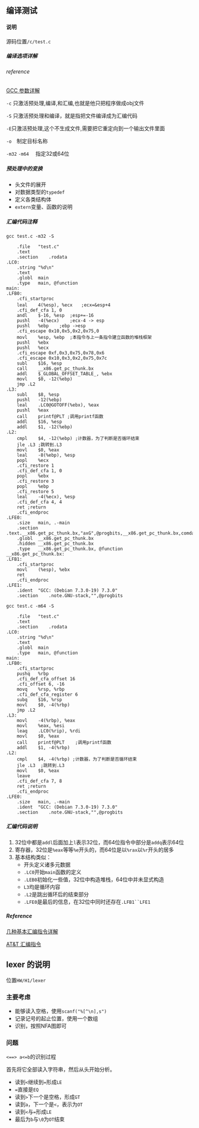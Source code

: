 ## 编译测试

#### 说明

源码位置`/c/test.c`

##### 编译选项详解

###### reference

[GCC 参数详解](http://www.cppblog.com/SEMAN/archive/2005/11/30/1440.html)

`-c` 只激活预处理,编译,和汇编,也就是他只把程序做成obj文件 

`-S` 只激活预处理和编译，就是指把文件编译成为汇编代码

`-E`只激活预处理,这个不生成文件,需要把它重定向到一个输出文件里面

`-o`　制定目标名称

`-m32` `-m64` 　指定32或64位

##### 预处理中的变换

- 头文件的展开
- 对数据类型的`typedef`
- 定义各类结构体
- `extern`变量、函数的说明

##### 汇编代码注释

`gcc test.c -m32 -S`

```assembly
	.file	"test.c"
	.text
	.section	.rodata
.LC0:
	.string	"%d\n"
	.text
	.globl	main 
	.type	main, @function
main:
.LFB0:
	.cfi_startproc 
	leal	4(%esp), %ecx　　;ecx=&esp+4
	.cfi_def_cfa 1, 0
	andl	$-16, %esp	;esp+=-16
	pushl	-4(%ecx)	;ecx-4 -> esp
	pushl	%ebp	;ebp ->esp
	.cfi_escape 0x10,0x5,0x2,0x75,0
	movl	%esp, %ebp 	;本指令与上一条指令建立函数的堆栈框架
	pushl	%ebx
	pushl	%ecx
	.cfi_escape 0xf,0x3,0x75,0x78,0x6
	.cfi_escape 0x10,0x3,0x2,0x75,0x7c
	subl	$16, %esp
	call	__x86.get_pc_thunk.bx
	addl	$_GLOBAL_OFFSET_TABLE_, %ebx
	movl	$0, -12(%ebp)
	jmp	.L2
.L3:
	subl	$8, %esp
	pushl	-12(%ebp)
	leal	.LC0@GOTOFF(%ebx), %eax
	pushl	%eax
	call	printf@PLT ;调用printf函数
	addl	$16, %esp
	addl	$1, -12(%ebp)
.L2:
	cmpl	$4, -12(%ebp) ;计数器，为了判断是否循环结束
	jle	.L3 ;跳转到.L3
	movl	$0, %eax
	leal	-8(%ebp), %esp
	popl	%ecx
	.cfi_restore 1
	.cfi_def_cfa 1, 0
	popl	%ebx
	.cfi_restore 3
	popl	%ebp
	.cfi_restore 5
	leal	-4(%ecx), %esp
	.cfi_def_cfa 4, 4
	ret ;return
	.cfi_endproc
.LFE0:
	.size	main, .-main
	.section	.text.__x86.get_pc_thunk.bx,"axG",@progbits,__x86.get_pc_thunk.bx,comdat
	.globl	__x86.get_pc_thunk.bx
	.hidden	__x86.get_pc_thunk.bx
	.type	__x86.get_pc_thunk.bx, @function
__x86.get_pc_thunk.bx:
.LFB1:
	.cfi_startproc
	movl	(%esp), %ebx
	ret
	.cfi_endproc
.LFE1:
	.ident	"GCC: (Debian 7.3.0-19) 7.3.0"
	.section	.note.GNU-stack,"",@progbits
```

`gcc test.c -m64 -S`

```assembly
	.file	"test.c"
	.text
	.section	.rodata
.LC0:
	.string	"%d\n"
	.text
	.globl	main
	.type	main, @function
main:
.LFB0:
	.cfi_startproc
	pushq	%rbp
	.cfi_def_cfa_offset 16
	.cfi_offset 6, -16
	movq	%rsp, %rbp
	.cfi_def_cfa_register 6
	subq	$16, %rsp
	movl	$0, -4(%rbp)
	jmp	.L2
.L3:
	movl	-4(%rbp), %eax
	movl	%eax, %esi
	leaq	.LC0(%rip), %rdi
	movl	$0, %eax
	call	printf@PLT    ;调用printf函数
	addl	$1, -4(%rbp)
.L2:
	cmpl	$4, -4(%rbp) ;计数器，为了判断是否循环结束
	jle	.L3	 ;跳转到.L3
	movl	$0, %eax
	leave
	.cfi_def_cfa 7, 8
	ret ;return
	.cfi_endproc
.LFE0:
	.size	main, .-main
	.ident	"GCC: (Debian 7.3.0-19) 7.3.0"
	.section	.note.GNU-stack,"",@progbits
```

##### 汇编代码说明

1. 32位中都是`addl`后面加上`l`表示32位，而64位指令中部分是`addq`表示64位
2. 寄存器，32位是`%eax`等等`%e`开头的，而64位是以`%rax`以`%r`开头的居多
3. 基本结构类似：
   - 开头定义诸多元数据
   - `.LC0`开始`main`函数的定义
   - `.LEB0`初始化一些值，32位中构造堆栈，64位中并未显式构造
   - `L3`均是循环内容
   - `.L2`是跳出循环后的结束部分
   - `.LFE0`是最后的信息，在32位中同时还存在`.LFB1``LFE1`

##### Reference

[几种基本汇编指令详解](http://blog.luoyuanhang.com/2015/07/07/%E5%87%A0%E7%A7%8D%E5%9F%BA%E6%9C%AC%E6%B1%87%E7%BC%96%E6%8C%87%E4%BB%A4%E8%AF%A6%E8%A7%A3/)

[AT&T 汇编指令](http://ted.is-programmer.com/posts/5262.html)

## lexer 的说明

位置`HW/H1/lexer`

### 主要考虑

- 能够读入空格，使用`scanf("%[^\n],s")`
- 记录记号的起止位置，使用一个数组
- 识别，按照NFA图即可

### 问题

`<==> a<=b`的识别过程

首先将它全部读入字符串，然后从头开始分析。

- 读到`<`继续到`=`形成`LE`
- `=`直接是`EQ`
- 读到`>`下一个是空格，形成`GT`
- 读到`a`，下一个是`<`，表示为`OT`
- 读到`<`与`=`形成`LE`
- 最后为`b`与`\0`为`OT`结束
